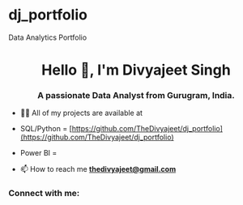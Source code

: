 # dj_portfolio
Data Analytics Portfolio

<h1 align="center">Hello 👋, I'm Divyajeet Singh</h1>
<h3 align="center">A passionate Data Analyst from Gurugram, India.</h3>

- 👨‍💻 All of my projects are available at 
- SQL/Python = [https://github.com/TheDivyajeet/dj_portfolio](https://github.com/TheDivyajeet/dj_portfolio)
- Power BI = 

- 📫 How to reach me **thedivyajeet@gmail.com**

<h3 align="left">Connect with me:</h3>
<p align="left">
</p>

